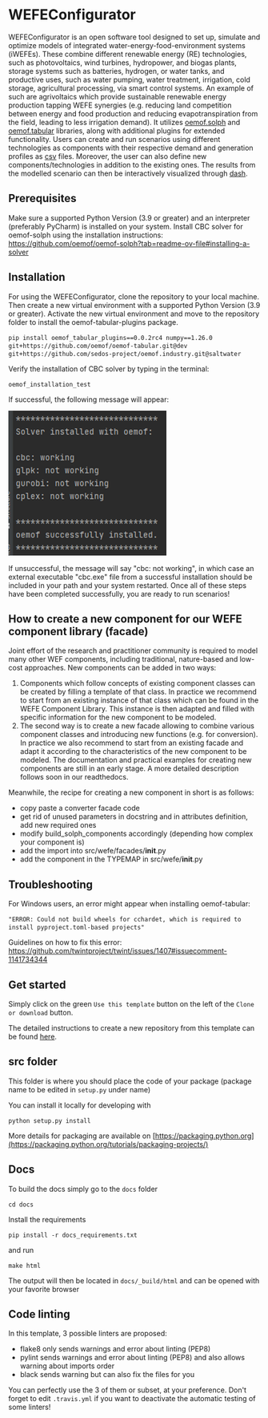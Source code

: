 # WEFEConfigurator

WEFEConfigurator is an open software tool designed to set up, simulate and optimize models of integrated water-energy-food-environment systems (iWEFEs). These combine different renewable energy (RE) technologies,
such as photovoltaics, wind turbines, hydropower, and biogas plants, storage systems such as
batteries, hydrogen, or water tanks, and productive uses, such as water pumping, water treatment,
irrigation, cold storage, agricultural processing, via smart control systems. An example of such are agrivoltaics which 
provide sustainable renewable energy production tapping WEFE synergies (e.g. reducing land competition
between energy and food production and reducing evapotranspiration from the field, leading to less
irrigation demand). It utilizes [oemof.solph](https://github.com/oemof/oemof-solph) and 
[oemof.tabular](https://github.com/oemof/oemof-tabular) libraries, along with additional plugins for extended 
functionality. Users can create and run scenarios using different technologies as components with their respective 
demand and generation profiles as [csv](https://en.wikipedia.org/wiki/Comma-separated_values) files. Moreover, the user 
can also define new components/technologies in addition to the existing ones. The results from the modelled scenario can
then be interactively visualized through [dash](https://dash.plotly.com/).

## Prerequisites

Make sure a supported Python Version (3.9 or greater) and an interpreter (preferably PyCharm) is installed on your system. 
Install CBC solver for oemof-solph using the installation instructions: 
https://github.com/oemof/oemof-solph?tab=readme-ov-file#installing-a-solver

## Installation

For using the WEFEConfigurator, clone the repository to your local machine. Then create a new virtual environment with 
a supported Python Version (3.9 or greater). Activate the new virtual environment and move to the repository folder to 
install the oemof-tabular-plugins package.

    pip install oemof_tabular_plugins==0.0.2rc4 numpy==1.26.0 git+https://github.com/oemof/oemof-tabular.git@dev git+https://github.com/sedos-project/oemof.industry.git@saltwater

Verify the installation of CBC solver by typing in the terminal: 

    oemof_installation_test    

If successful, the following message will appear: 

![img.png](img.png)

If unsuccessful, the message will say "cbc: not working", in which case an external executable "cbc.exe" file from a successful installation should be included in your path and your system restarted. Once all of these steps have been completed successfully, you are ready to run scenarios!

## How to create a new component for our WEFE component library (facade)
Joint effort of the research and practitioner community is required to model many other WEF components, including traditional, nature-based and low-cost approaches. New components can be added in two ways: 
1) Components which follow concepts of existing component classes can be created by filling a template of that class. In practice we recommend to start from an existing instance of that class which can be found in the WEFE Component Library. This instance is then adapted and filled with specific information for the new component to be modeled. 
2) The second way is to create a new facade allowing to combine various component classes and introducing new functions (e.g. for conversion). In practice we also recommend to start from an existing facade and adapt it according to the characteristics of the new component to be modeled. The documentation and practical examples for creating new components are still in an early stage. A more detailed description follows soon in our readthedocs.

Meanwhile, the recipe for creating a new component in short is as follows:

- copy paste a converter facade code
- get rid of unused parameters in docstring and in attributes definition, add new required ones
- modify build_solph_components accordingly (depending how complex your component is)
- add the import into src/wefe/facades/__init__.py
- add the component in the TYPEMAP in src/wefe/__init__.py



## Troubleshooting

For Windows users, an error might appear when installing oemof-tabular: 
    
    "ERROR: Could not build wheels for cchardet, which is required to install pyproject.toml-based projects"
Guidelines on how to fix this error: https://github.com/twintproject/twint/issues/1407#issuecomment-1141734344


## Get started

Simply click on the green `Use this template` button on the left of the `Clone or download` button.

The detailed instructions to create a new repository from this template can be found [here](https://help.github.com/en/articles/creating-a-repository-from-a-template).

## src folder

This folder is where you should place the code of your package (package name to be edited in `setup.py` under name)

You can install it locally for developing with

    python setup.py install
    
More details for packaging are available on [https://packaging.python.org](https://packaging.python.org/tutorials/packaging-projects/)


## Docs

To build the docs simply go to the `docs` folder

    cd docs

Install the requirements

    pip install -r docs_requirements.txt

and run

    make html

The output will then be located in `docs/_build/html` and can be opened with your favorite browser

## Code linting

In this template, 3 possible linters are proposed:
- flake8 only sends warnings and error about linting (PEP8)
- pylint sends warnings and error about linting (PEP8) and also allows warning about imports order
- black sends warning but can also fix the files for you

You can perfectly use the 3 of them or subset, at your preference. Don't forget to edit `.travis.yml` if you want to deactivate the automatic testing of some linters!
